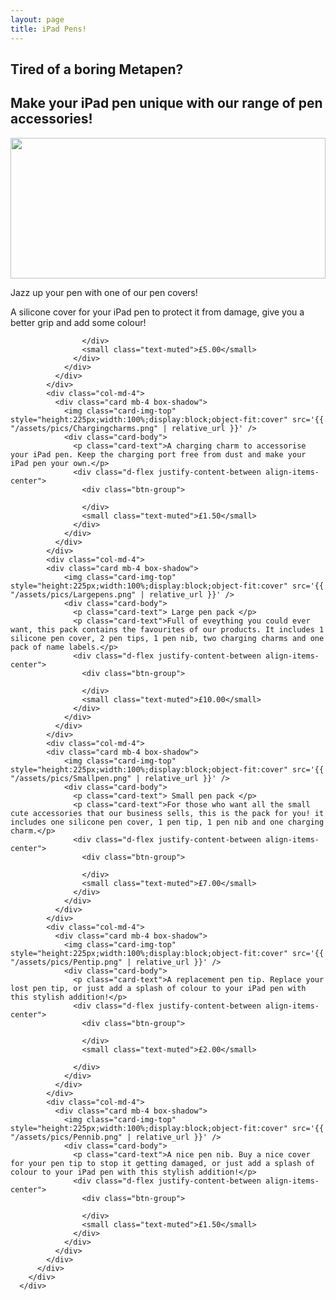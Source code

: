 ```yaml
---
layout: page
title: iPad Pens!
---
```


## Tired of a boring Metapen?
## Make your iPad pen unique with our range of pen accessories!
<div class="album py-5 bg-light">
        <div class="container">
          <div class="row">
            <div class="col-md-4">
              <div class="card mb-4 box-shadow">
                <img class="card-img-top" style="height:225px;width:100%;display:block;object-fit:cover" src='{{ "/assets/pics/Pencover.png" | relative_url }}' />
                <div class="card-body">
                  <p class="card-text">Jazz up your pen with one of our pen covers! </p>
                  <p class="card-text">A silicone cover for your iPad pen to protect it from damage, give you a better grip and add some colour!</p>
                  <div class="d-flex justify-content-between align-items-center">
                    <div class="btn-group">
                
                    </div>
                    <small class="text-muted">£5.00</small>
                  </div>
                </div>
              </div>
            </div>
            <div class="col-md-4">
              <div class="card mb-4 box-shadow">
                <img class="card-img-top" style="height:225px;width:100%;display:block;object-fit:cover" src='{{ "/assets/pics/Chargingcharms.png" | relative_url }}' />
                <div class="card-body">
                  <p class="card-text">A charging charm to accessorise your iPad pen. Keep the charging port free from dust and make your iPad pen your own.</p>
                  <div class="d-flex justify-content-between align-items-center">
                    <div class="btn-group">
                      
                    </div>
                    <small class="text-muted">£1.50</small>
                  </div>
                </div>
              </div>
            </div>
            <div class="col-md-4">
            <div class="card mb-4 box-shadow">
                <img class="card-img-top" style="height:225px;width:100%;display:block;object-fit:cover" src='{{ "/assets/pics/Largepens.png" | relative_url }}' />
                <div class="card-body">
                  <p class="card-text"> Large pen pack </p>
                  <p class="card-text">Full of eveything you could ever want, this pack contains the favourites of our products. It includes 1 silicone pen cover, 2 pen tips, 1 pen nib, two charging charms and one pack of name labels.</p>
                  <div class="d-flex justify-content-between align-items-center">
                    <div class="btn-group">
                      
                    </div>
                    <small class="text-muted">£10.00</small>
                  </div>
                </div>
              </div>
            </div>
            <div class="col-md-4">
            <div class="card mb-4 box-shadow">
                <img class="card-img-top" style="height:225px;width:100%;display:block;object-fit:cover" src='{{ "/assets/pics/Smallpen.png" | relative_url }}' />
                <div class="card-body">
                  <p class="card-text"> Small pen pack </p>
                  <p class="card-text">For those who want all the small cute accessories that our business sells, this is the pack for you! it includes one silicone pen cover, 1 pen tip, 1 pen nib and one charging charm.</p>
                  <div class="d-flex justify-content-between align-items-center">
                    <div class="btn-group">
                      
                    </div>
                    <small class="text-muted">£7.00</small>
                  </div>
                </div>
              </div>
            </div>
            <div class="col-md-4">
              <div class="card mb-4 box-shadow">
                <img class="card-img-top" style="height:225px;width:100%;display:block;object-fit:cover" src='{{ "/assets/pics/Pentip.png" | relative_url }}' />
                <div class="card-body">
                  <p class="card-text">A replacement pen tip. Replace your lost pen tip, or just add a splash of colour to your iPad pen with this stylish addition!</p>
                  <div class="d-flex justify-content-between align-items-center">
                    <div class="btn-group">
                      
                    </div>
                    <small class="text-muted">£2.00</small>  
                  
                  </div>
                </div>
              </div>
            </div>
            <div class="col-md-4">
              <div class="card mb-4 box-shadow">
                <img class="card-img-top" style="height:225px;width:100%;display:block;object-fit:cover" src='{{ "/assets/pics/Pennib.png" | relative_url }}' />
                <div class="card-body">
                  <p class="card-text">A nice pen nib. Buy a nice cover for your pen tip to stop it getting damaged, or just add a splash of colour to your iPad pen with this stylish addition!</p>
                  <div class="d-flex justify-content-between align-items-center">
                    <div class="btn-group">
                      
                    </div>
                    <small class="text-muted">£1.50</small>
                  </div>
                </div>
              </div>
            </div>
          </div>
        </div>
      </div>
